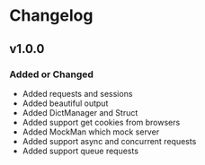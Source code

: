 # Changelog


## v1.0.0
### Added or Changed
- Added requests and sessions
- Added beautiful output
- Added DictManager and Struct
- Added support get cookies from browsers
- Added MockMan which mock server
- Added support async and concurrent requests
- Added support queue requests
